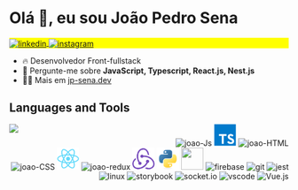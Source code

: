 # Olá 👋, eu sou João Pedro Sena 
<p align="left" style="background:yellow">
  <a href="https://www.linkedin.com/in/jp-sena-dev/" target="_blank">
    <img align="center" src="https://img.shields.io/badge/-jpsenadev-05122A?style=flat&logo=linkedin" alt="linkedin"/>
  </a>
  <a href="https://www.instagram.com/joao_sena1410/" target="_blank">
   <img align="center" src="https://img.shields.io/badge/-jpsenadev-05122A?style=flat&logo=instagram" alt="instagram"/>
  </a>
</p>

- 🔥 Desenvolvedor Front-fullstack
- 💬 Pergunte-me sobre **JavaScript, Typescript, React.js, Nest.js**
- 👨‍💻 Mais em [jp-sena.dev](https://www.jp-sena.dev/)

<!---  <a href="https://github.com/joaopedr0sena"> --->
<!---  <img height="180em" width="49%" src="https://github-readme-stats.vercel.app/api?username=joaopedr0sena&show_icons=true&theme=dark&include_all_commits=true&count_private=true"/> --->

## Languages and Tools

<img width="50%" align="left" src="https://github-readme-stats.vercel.app/api/top-langs/?username=jp-sena-dev&layout=compact&langs_count=7&theme=dark"/>
<div align="right">
  <img alt="joao-Js" height="40" width="40" src="https://cdn.jsdelivr.net/gh/devicons/devicon/icons/javascript/javascript-original.svg">
  <img src="https://raw.githubusercontent.com/devicons/devicon/master/icons/typescript/typescript-plain.svg" alt="typescript" width="40" height="40"/>
  <img alt="joao-HTML" height="40" width="40" src="https://cdn.jsdelivr.net/gh/devicons/devicon/icons/html5/html5-original.svg">
  <img alt="joao-CSS" height="40" width="40" src="https://cdn.jsdelivr.net/gh/devicons/devicon/icons/css3/css3-original.svg">
  <img alt="joao-reactjs" height="40" width="40" src="https://raw.githubusercontent.com/devicons/devicon/master/icons/react/react-original.svg">
  <img alt="joao-redux" height="40" width="40" src="https://cdn.jsdelivr.net/gh/devicons/devicon/icons/nextjs/nextjs-line.svg">
  <img alt="joao-redux" height="40" width="40" src="https://raw.githubusercontent.com/devicons/devicon/master/icons/redux/redux-original.svg">
  <img src="https://raw.githubusercontent.com/devicons/devicon/master/icons/python/python-original.svg" alt="python" width="40" height="40"/>
  <img src="https://cdn.jsdelivr.net/gh/devicons/devicon@latest/icons/tailwindcss/tailwindcss-original.svg" width="40" height="40"/>
  <img src="https://cdn.jsdelivr.net/gh/devicons/devicon/icons/firebase/firebase-plain.svg" alt="firebase" width="40" height="40"/>
  <img src="https://cdn.jsdelivr.net/gh/devicons/devicon/icons/git/git-original.svg" alt="git" width="40" height="40"/>
  <img src="https://cdn.jsdelivr.net/gh/devicons/devicon/icons/jest/jest-plain.svg" alt="jest" width="40" height="40"/>
  <img src="https://cdn.jsdelivr.net/gh/devicons/devicon/icons/linux/linux-original.svg" alt="linux" width="40" height="40"/>
  <img src="https://cdn.jsdelivr.net/gh/devicons/devicon/icons/storybook/storybook-original.svg" alt="storybook" width="40" height="40"/>
  <img src="https://cdn.jsdelivr.net/gh/devicons/devicon/icons/socketio/socketio-original.svg" alt="socket.io" width="40" height="40"/>
  <img src="https://cdn.jsdelivr.net/gh/devicons/devicon/icons/vscode/vscode-original.svg" alt="vscode" width="40" height="40"/>
  <img src="https://cdn.jsdelivr.net/gh/devicons/devicon@latest/icons/vuejs/vuejs-original.svg" alt="Vue.js" width="40" height="40"/>
  
</div>
